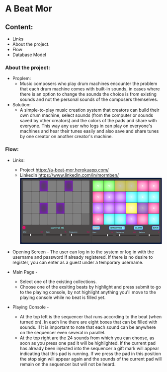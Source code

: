 # A Beat Mor

## Content:
- Links
- About the project.
- Flow
- Database Model

### About the project:
- Proplem:
    * Music composers who play drum machines encounter the problem that each drum machine comes with built-in sounds, in cases where there is an option to change the sounds the choice is from existing sounds and not the personal sounds of the composers themselves.
- Solution:
     * A simple-to-play music creation system that creators can build their own drum machine, select sounds (from the computer or sounds saved by other creators) and the colors of the pads and share with everyone. This way any user who logs in can play on everyone's machines and hear their tunes easily and also save and share tunes by one creator on another creator's machine.

### Flow:
- Links: 
    - Project https://a-beat-mor.herokuapp.com/
    - Linkedin https://www.linkedin.com/in/mormben/
![alt text](playmode.png?raw=true "Optional Title")

- Opening Screen - The user can log in to the system or log in with the username and password if already registered. If there is no desire to register, you can enter as a guest under a temporary username.


- Main Page - 
    - Select one of the existing collections.
    - Choose one of the exsiting beats by highlight and press submit to go to the playing console, by not highlight anything you'll move to the playing console while no beat is filled yet.
- Playing Console - 
    - At the top left is the sequencer that runs according to the beat (when turned on). In each line there are eight boxes that can be filled with sounds.
!! It is important to note that each sound can be anywhere on the sequencer even several in parallel.
    -  At the top right are the 24 sounds from which you can choose, as soon as you press one pad it will be highlighted. If the current pad has already been injected into the sequencer a gift mark will appear indicating that this pad is running. If we press the pad in this position the stop sign will appear again and the sounds of the current pad will remain on the sequencer but will not be heard.


